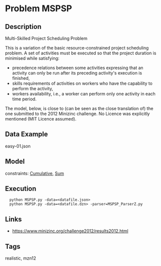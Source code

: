# Problem MSPSP
## Description
Multi-Skilled Project Scheduling Problem

This is a variation of the basic resource-constrained project scheduling problem.
A set of activities must be executed so that the project duration is minimised while satisfying:
  - precedence relations between some activities expressing that an activity can only be run after its preceding activity's execution is finished,
  - skills requirements of activities on workers who have the capability to  perform the activity,
  - workers availability, i.e., a worker can perform only one activity in each time period.

The model, below, is close to (can be seen as the close translation of) the one submitted to the 2012 Minizinc challenge.
No Licence was explicitly mentioned (MIT Licence assumed).

## Data Example
  easy-01.json

## Model
  constraints: [Cumulative](http://pycsp.org/documentation/constraints/Cumulative), [Sum](http://pycsp.org/documentation/constraints/Sum)

## Execution
```
  python MSPSP.py -data=<datafile.json>
  python MSPSP.py -data=<datafile.dzn> -parser=MSPSP_ParserZ.py
```

## Links
  - https://www.minizinc.org/challenge2012/results2012.html

## Tags
  realistic, mzn12
